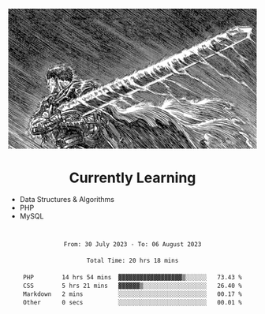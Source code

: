 <!-- Profile image -->
<p align="center">
 <img src="assets/bpD2ohb.png" width="1080px">
</p>
<!-- Profile image end -->

<!-- Currently learning -->
<h1 align="center">Currently Learning </h1>

* Data Structures & Algorithms
* PHP
* MySQL 
#
<!-- Currently learning end -->

<div align="center">
<!--START_SECTION:waka-->

```txt
From: 30 July 2023 - To: 06 August 2023

Total Time: 20 hrs 18 mins

PHP        14 hrs 54 mins  ▓▓▓▓▓▓▓▓▓▓▓▓▓▓▓▓▓▓▒░░░░░░   73.43 %
CSS        5 hrs 21 mins   ▓▓▓▓▓▓▒░░░░░░░░░░░░░░░░░░   26.40 %
Markdown   2 mins          ░░░░░░░░░░░░░░░░░░░░░░░░░   00.17 %
Other      0 secs          ░░░░░░░░░░░░░░░░░░░░░░░░░   00.01 %
```

<!--END_SECTION:waka-->
</div>

